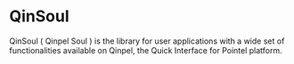 # QinSoul

QinSoul ( Qinpel Soul ) is the library for user applications with a wide set of functionalities available on Qinpel, the Quick Interface for Pointel platform.
